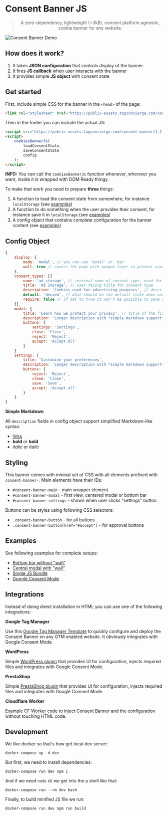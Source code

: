 # Consent Banner JS

> <p align="center">A zero-dependency, lightweight (~3kB), consent platform agnostic, cookie banner for any website.</p>

![Consent Banner Demo](assets/consent-banner-js-demo.gif "Consent Banner Demo")

## How does it work?

1. It takes **JSON configuration** that controls display of the banner.
2. It fires **JS callback** when user interacts with the banner
3. It provides simple **JS object** with consent state


## Get started

First, include simple CSS for the banner in the `<head>` of the page:
```html
<link rel="stylesheet" href="https://public-assets.tagconcierge.com/consent-banner/1.1.0/styles/light.css" />
```

Then in the footer you can include the actual JS:

```html
<script src="https://public-assets.tagconcierge.com/consent-banner/1.1.0/cb.min.js"></script>
<script>
    cookiesBannerJs(
        loadConsentState,
        saveConsentState
        config
    );
</script>
```

**INFO:** You can call the `cookiesBannerJs` function whenever, wherever you want, inside it is wrapped with DOM Ready thingy.

To make that work you need to prepare **three** things:

1. A function to load the consent state from somewhere, for instance `localStorage` (see [examples](#examples))
2. A function to do something when the user provides their consent, for instance save it in `localStorage` (see [examples](#examples))
3. A config object that contains complete configuration for the banner content (see [examples](#examples))


## Config Object


```js
{
    display: {
        mode: 'modal', // you can use 'modal' or 'bar'
        wall: true // covers the page with opaque layer to prevent user interactions
    },
    consent_types: [{
        name: 'ad_storage', // internal name of consent type, used for final JS object
        title: 'Ad Storage', // user facing title for consent type
        description: 'Cookies used for advertising purposes', // description visible in the settings view
        default: 'denied', // what should be the default state when user decides to customize the settings
        require: false // if set to true it won't be possible to save consent without this granted
    }],
    modal: {
        title: 'Learn how we protect your privacy', // title of the first view
        description: 'Longer description with *simple markdown support*.',
        buttons: {
            settings: 'Settings',
            close: 'Close',
            reject: 'Reject',
            accept: 'Accept all'
        }
    }
    settings: {
        title: 'Customise your preferences',
        description: 'Longer description with *simple markdown support*.',
        buttons: {
            reject: 'Reject',
            close: 'Close',
            save: 'Save',
            accept: 'Accept all'
        }
    }
}
```

**Simple Markdown**

All `description` fields in config object support simplified Markdown-like syntax:

- [links](https://link)
- **bold** or __bold__
- *italic* or _italic_


## Styling

This banner comes with mininal set of CSS with all elements prefixed with `consent-banner-`.
Main elements have their IDs:

- `#consent-banner-main` - main wrapper element
- `#consent-banner-modal` - first view, centered modal or bottom bar
- `#consent-banner-settings` - shown when user clicks "settings" button

Buttons can be styles using following CSS selectors:

- `.consent-banner-button` - for all buttons
- `.consent-banner-button[href="#accept"]` - for approval buttons

## Examples

See following examples for complete setups:

- [Bottom bar without "wall"](https://tagconcierge.github.io/consent-banner-js/www/bar.html)
- [Central modal with "wall"](https://tagconcierge.github.io/consent-banner-js/www/modal.html)
- [Single JS Bundle](https://tagconcierge.github.io/consent-banner-js/www/bundle.html)
- [Google Consent Mode](https://tagconcierge.github.io/consent-banner-js/www/gtm.html)


## Integrations

Instead of doing direct installation in HTML you can use one of the following integrations:

**Google Tag Manager**

Use this [Google Tag Manager Template](https://github.com/tagconcierge/tagconcierge-gtm-cookies-template) to quickly configure and deploy the Consent Banner on any GTM enabled website. It obviously integrates with Google Consent Mode.

**WordPress**

Simple [WordPress plugin](https://github.com/tagconcierge/tc-wordpress-gtm-consent-mode-banner-free) that provides UI for configuration, injects required files and integrates with Google Consent Mode.

**PrestaShop**

Simple [PrestaShop plugin](https://github.com/tagconcierge/tc-prestashop-gtm-consent-mode-banner-free) that provides UI for configuration, injects required files and integrates with Google Consent Mode.

**Cloudflare Worker**

[Example CF Worker code](./www/cf-worker-bundle.js) to inject Consent Banner and the configuration without touching HTML code.


## Development

We like docker so that's how get local dev server:

`docker-compose up -d dev`

But first, we need to install dependencies:

`docker-compose run dev npm i`

And if we need `node` cli we get into the a shell like that:

`docker-compose run --rm dev bash`

Finally, to build minified JS file we run:

`docker-compose run dev npm run build`
